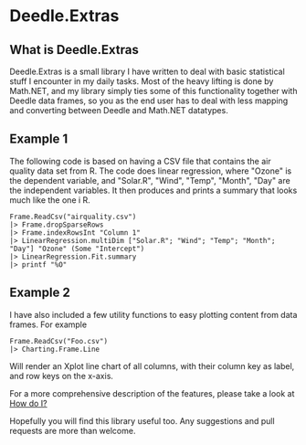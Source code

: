 # Deedle.Extras

## What is Deedle.Extras
Deedle.Extras is a small library I have written to deal with basic statistical stuff I encounter
in my daily tasks. Most of the heavy lifting is done by Math.NET, and my library simply ties some
of this functionality together with Deedle data frames, so you as the end user has to deal with less mapping and converting
between Deedle and Math.NET datatypes.

## Example 1
The following code is based on having a CSV file that contains the air quality data set from R. The code
does linear regression, where "Ozone" is the dependent variable, and "Solar.R", "Wind", "Temp", "Month", "Day" are the
independent variables. It then produces and prints a summary that looks much like the one i R.

    Frame.ReadCsv("airquality.csv")
    |> Frame.dropSparseRows
    |> Frame.indexRowsInt "Column 1"
    |> LinearRegression.multiDim ["Solar.R"; "Wind"; "Temp"; "Month"; "Day"] "Ozone" (Some "Intercept")
    |> LinearRegression.Fit.summary
    |> printf "%O"

## Example 2
I have also included a few utility functions to easy plotting content from data frames. For example

    Frame.ReadCsv("Foo.csv")
    |> Charting.Frame.Line
Will render an Xplot line chart of all columns, with their column key as label, and row keys on the x-axis.

For a more comprehensive description of the features, please take a look at [How do I?](https://github.com/Ildhesten/Deedle.Extras/wiki/How-do-I%3F)

Hopefully you will find this library useful too. Any suggestions and pull requests are more than welcome.
